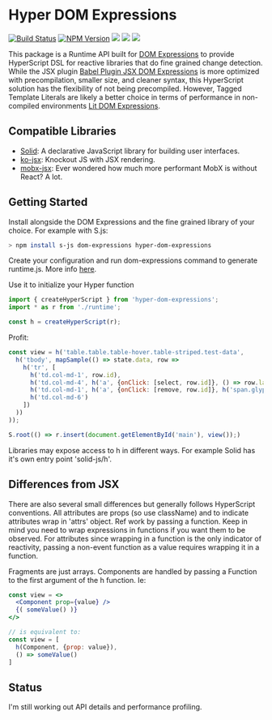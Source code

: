 # Hyper DOM Expressions

[![Build Status](https://img.shields.io/travis/com/ryansolid/dom-expressions.svg?style=flat)](https://travis-ci.com/ryansolid/dom-expressions)
[![NPM Version](https://img.shields.io/npm/v/hyper-dom-expressions.svg?style=flat)](https://www.npmjs.com/package/hyper-dom-expressions)
![](https://img.shields.io/bundlephobia/minzip/hyper-dom-expressions.svg?style=flat)
![](https://img.shields.io/david/ryansolid/hyper-dom-expressions.svg?style=flat)
![](https://img.shields.io/npm/dt/hyper-dom-expressions.svg?style=flat)

This package is a Runtime API built for [DOM Expressions](https://github.com/ryansolid/dom-expressions) to provide HyperScript DSL for reactive libraries that do fine grained change detection. While the JSX plugin [Babel Plugin JSX DOM Expressions](https://github.com/ryansolid/dom-expressions/blob/master/packages/babel-plugin-jsx-dom-expressions) is more optimized with precompilation, smaller size, and cleaner syntax, this HyperScript solution has the flexibility of not being precompiled. However, Tagged Template Literals are likely a better choice in terms of performance in non-compiled environments [Lit DOM Expressions](https://github.com/ryansolid/dom-expressions/blob/master/packages/lit-dom-expressions).

## Compatible Libraries
* [Solid](https://github.com/ryansolid/solid): A declarative JavaScript library for building user interfaces.
* [ko-jsx](https://github.com/ryansolid/ko-jsx): Knockout JS with JSX rendering.
* [mobx-jsx](https://github.com/ryansolid/mobx-jsx): Ever wondered how much more performant MobX is without React? A lot.

## Getting Started

Install alongside the DOM Expressions and the fine grained library of your choice. For example with S.js:

```sh
> npm install s-js dom-expressions hyper-dom-expressions
```
Create your configuration and run dom-expressions command to generate runtime.js. More info [here](https://github.com/ryansolid/dom-expressions).

Use it to initialize your Hyper function
```js
import { createHyperScript } from 'hyper-dom-expressions';
import * as r from './runtime';

const h = createHyperScript(r);
```

Profit:
```js
const view = h('table.table.table-hover.table-striped.test-data',
  h('tbody', mapSample(() => state.data, row =>
    h('tr', [
      h('td.col-md-1', row.id),
      h('td.col-md-4', h('a', {onClick: [select, row.id]}, () => row.label)),
      h('td.col-md-1', h('a', {onClick: [remove, row.id]}, h('span.glyphicon.glyphicon-remove'))),
      h('td.col-md-6')
    ])
  ))
));

S.root(() => r.insert(document.getElementById('main'), view());)
```

Libraries may expose access to h in different ways. For example Solid has it's own entry point 'solid-js/h'.

## Differences from JSX

There are also several small differences but generally follows HyperScript conventions. All attributes are props (so use className) and to indicate attributes wrap in 'attrs' object. Ref work by passing a function. Keep in mind you need to wrap expressions in functions if you want them to be observed. For attributes since wrapping in a function is the only indicator of reactivity, passing a non-event function as a value requires wrapping it in a function.

Fragments are just arrays. Components are handled by passing a Function to the first argument of the h function. Ie:
```jsx
const view = <>
  <Component prop={value} />
  {( someValue() )}
</>

// is equivalent to:
const view = [
  h(Component, {prop: value}),
  () => someValue()
]
```

## Status

I'm still working out API details and performance profiling.